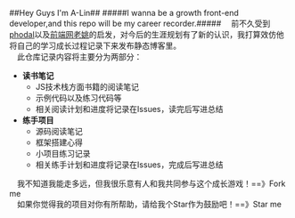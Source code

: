 ##Hey Guys I'm A-Lin##
#####I wanna be a growth front-end developer,and this repo will be my career recorder.#####
&emsp;前不久受到[phodal](https://github.com/phodal)以及[前端网老姚](http://www.qdfuns.com/notes/17398/d3f6dd40e2d3ff15b209810dfa98be0b:storey-71.html?winzoom=1)的启发，对今后的生涯规划有了新的认识，我打算效仿他将自己的学习成长过程记录下来发布静态博客里。  
&emsp;此仓库记录内容将主要分为两部分：  

+  **读书笔记**  
	+  JS技术栈方面书籍的阅读笔记
	+  示例代码以及练习代码等
	+  相关阅读计划和进度将记录在Issues，读完后写进总结
+  **练手项目**
	+  源码阅读笔记
	+  框架搭建心得
	+  小项目练习记录
	+  相关练手计划和进度将记录在Issues，完成后写进总结

&emsp;我不知道我能走多远，但我很乐意有人和我共同参与这个成长游戏！==》Fork me  
&emsp;如果你觉得我的项目对你有所帮助，请给我个Star作为鼓励吧！==》Star me
